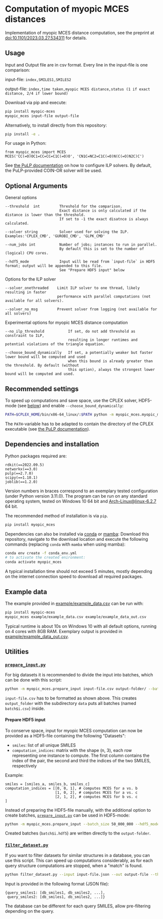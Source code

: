 # Computation of myopic MCES distances

Implementation of myopic MCES distance computation, see the preprint at [doi:10.1101/2023.03.27.534311](https://doi.org/10.1101/2023.03.27.534311) for details.

## Usage

Input and Output file are in csv format. Every line in the input-file is one comparison:

input-file: `index,SMILES1,SMILES2`

output-file: `index,time taken,myopic MCES distance,status (1 if exact distance, 2/4 if lower bound)`

Download via pip and execute:
```bash
pip install myopic-mces
myopic_mces input-file output-file
```

Alternatively, to install directly from this repository:
```bash
pip install -e .
```

For usage in Python:
```
from myopic_mces import MCES
MCES('CC(=O)OC1=CC=CC=C1C(=O)O', 'CN1C=NC2=C1C(=O)N(C(=O)N2C)C')
```

See [the PuLP documentation](https://coin-or.github.io/pulp/guides/how_to_configure_solvers.html) on how to configure ILP solvers. By default, the PuLP-provided COIN-OR solver will be used.

## Optional Arguments

General options
```
--threshold  int         Threshold for the comparison.
                         Exact distance is only calculated if the distance is lower than the threshold.
                         If set to -1 the exact disatnce is always calculated.

--solver string          Solver used for solving the ILP. Examples:'CPLEX_CMD', 'GUROBI_CMD', 'GLPK_CMD'

--num_jobs int           Number of jobs; instances to run in parallel.
                         By default this is set to the number of (logical) CPU cores.

--hdf5_mode              Input will be read from `input-file` in HDF5 format; output will be appended to this file.
                         See "Prepare HDF5 input" below
```

Options for the ILP solver
```
--solver_onethreaded    Limit ILP solver to one thread, likely resulting in faster
                        performance with parallel computations (not available for all solvers).

--solver_no_msg         Prevent solver from logging (not available for all solvers)

```

Experimental options for myopic MCES distance computation
```
--no_ilp_threshold           If set, do not add threshold as constraint to ILP,
                             resulting in longer runtimes and potential violations of the triangle equation.

--choose_bound_dynamically   If set, a potentially weaker but faster lower bound will be computed and used
                             when this bound is already greater than the threshold. By default (without
                             this option), always the strongest lower bound will be computed and used.
```

## Recommended settings

To speed up computations and save space, use the CPLEX solver, HDF5-mode (see [below](#prepare-hdf5-input)) and enable `--choose_bound_dynamically`:
```bash
PATH=$CPLEX_HOME/bin/x86-64_linux/:$PATH python -m myopic_mces.myopic_mces --threshold 10 --solver CPLEX_CMD --solver_onethreaded --solver_no_msg --hdf5_mode input-file.hdf5 tmpout
```

The `PATH`-variable has to be adapted to contain the directory of the CPLEX executable (see [the PuLP documentation](https://coin-or.github.io/pulp/guides/how_to_configure_solvers.html#cplex)).

## Dependencies and installation

Python packages required are:
```
rdkit(==2022.09.5)
networkx(==3.0)
pulp(==2.7.0)
scipy(==1.10.1)
joblib(==1.2.0)
```
Version numbers in braces correspond to an exemplary tested configuration (under Python version 3.11.0).
The program can be run on any standard operating system, tested on Windows 10 64 bit and Arch-Linux@linux-6.2.7 64 bit.

The recommended method of installation is via `pip`.
```bash
pip install myopic_mces
```

Dependencies can also be installed via [conda](https://docs.conda.io/en/latest/miniconda.html) or [mamba](https://github.com/mamba-org/mamba):
Download this repository, navigate to the download location and execute the following commands (replacing `conda` with `mamba` when using mamba):
```bash
conda env create -f conda_env.yml
# to activate the created enironment:
conda activate myopic_mces
```

A typical installation time should not exceed 5 minutes, mostly depending on the internet connection speed to download all required packages.

## Example data

The example provided in [example/example_data.csv](example/example_data.csv) can be run with:

```bash
pip install myopic-mces
myopic_mces example/example_data.csv example/example_data_out.csv
```

Typical runtime is about 10s on Windows 10 with all default options, running on 4 cores with 8GB RAM. Exemplary output is provided in [example/example_data_out.csv](example/example_data_out.csv).

## Utilities

### [`prepare_input.py`](src/myopic_mces/prepare_input.py)

For big datasets it is recommended to divide the input into batches, which can be done with this script:

```bash
python -m myopic_mces.prepare_input input-file.csv output-folder/ --batch_size 50_000_000
```

`input-file.csv` has to be formatted as shown above. This creates `output_folder` with the subdirectory `data` puts all batches (named `batch$i.csv`) inside.

#### Prepare HDF5 input

To conserve space, input for myopic MCES computation can now be provided as a HDF5-file containing the following "Datasets":

- `smiles`: list of all unique SMILES
- `computation_indices`: matrix with the shape (n, 3), each row representing one instance to compute. The first column contains the index of the pair, the second and third the indices of the two SMILES, respectively

Example:
```
smiles = [smiles_a, smiles_b, smiles_c]
computation_indices = [[0, 0, 1], # computes MCES for a vs. b
                       [1, 0, 2], # computes MCES for a vs. c
                       [2, 1, 2], # computes MCES for b vs. c
]
```

Instead of preparing the HDF5-file manually, with the additional option to create batches, [`prepare_input.py`](src/myopic_mces/prepare_input.py) can be used in HDF5-mode:

```bash
python -m myopic_mces.prepare_input --batch_size 50_000_000 --hdf5_mode input-smiles.txt output-folder/
```

Created batches (`batch$i.hdf5`) are written directly to the `output-folder`.

### [`filter_dataset.py`](src/myopic_mces/filter_dataset.py)

If you want to filter datasets for similar structures in a database, you can use this script. This can speed up computations considerably, as for each query structure computations are stopped, when a "match" is found.

```bash
python filter_dataset.py --input input-file.json --out output-file --threshold 10
```

Input is provided in the following format (JSON file):
```
{query_smiles1: [db_smiles1, db_smiles2, ...],
 query_smiles2: [db_smiles1, db_smiles2, ...]}
```

The database can be different for each query SMILES, allow pre-filtering depending on the query.
